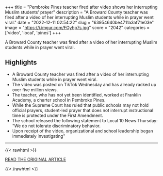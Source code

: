 +++
title = "Pembroke Pines teacher fired after video shows her interrupting Muslim students’ prayer"
description = "A Broward County teacher was fired after a video of her interrupting Muslim students while in prayer went viral."
date = "2022-12-11 02:54:22"
slug = "63954640be4711a3af71e03e"
image = "https://i.imgur.com/FOyhp7s.jpg"
score = "2042"
categories = ['video', 'local', 'pines']
+++

A Broward County teacher was fired after a video of her interrupting Muslim students while in prayer went viral.

## Highlights

- A Broward County teacher was fired after a video of her interrupting Muslim students while in prayer went viral.
- The video was posted on TikTok Wednesday and has already racked up over five million views.
- The teacher, who has not yet been identified, worked at Franklin Academy, a charter school in Pembroke Pines.
- While the Supreme Court has ruled that public schools may not hold official prayers, student-led prayer that does not interrupt instructional time is protected under the First Amendment.
- The school released the following statement to Local 10 News Thursday: "We do not tolerate discriminatory behavior.
- Upon receipt of the video, organizational and school leadership began immediately investigating"

---

{{< rawhtml >}}
  <p class="article-category">
    <a target="_blank" href="https://www.local10.com/news/local/2022/12/09/pembroke-pines-teacher-fired-after-viral-video-shows-her-interrupting-muslim-students-while-in-prayer/">READ THE ORIGINAL ARTICLE</a>
  </p>
{{< /rawhtml >}}

